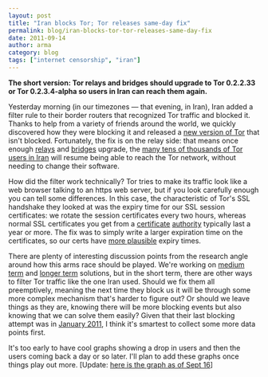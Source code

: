 ```yaml
---
layout: post
title: "Iran blocks Tor; Tor releases same-day fix"
permalink: blog/iran-blocks-tor-tor-releases-same-day-fix
date: 2011-09-14
author: arma
category: blog
tags: ["internet censorship", "iran"]
---
```


 **The short version: Tor relays and bridges should upgrade to Tor 0.2.2.33 or Tor 0.2.3.4-alpha so users in Iran can reach them again.**

Yesterday morning (in our timezones — that evening, in Iran), Iran added a filter rule to their border routers that recognized Tor traffic and blocked it. Thanks to help from a variety of friends around the world, we quickly discovered how they were blocking it and released a [new version of Tor](http://archives.seul.org/tor/talk/Sep-2011/msg00187.html) that isn't blocked. Fortunately, the fix is on the relay side: that means once enough [relays](https://torproject.org/docs/tor-doc-relay) and [bridges](https://www.torproject.org/docs/bridges) upgrade, the [many tens of thousands of Tor users in Iran](https://metrics.torproject.org/users.html?graph=direct-users&start=2011-06-16&end=2011-09-14&country=ir&dpi=72#direct-users) will resume being able to reach the Tor network, without needing to change their software.

How did the filter work technically? Tor tries to make its traffic look like a web browser talking to an https web server, but if you look carefully enough you can tell some differences. In this case, the characteristic of Tor's SSL handshake they looked at was the expiry time for our SSL session certificates: we rotate the session certificates every two hours, whereas normal SSL certificates you get from a [certificate](https://blog.torproject.org/blog/detecting-certificate-authority-compromises-and-web-browser-collusion) [authority](https://blog.torproject.org/blog/diginotar-debacle-and-what-you-should-do-about-it) typically last a year or more. The fix was to simply write a larger expiration time on the certificates, so our certs have [more plausible](https://www.eff.org/observatory) expiry times.

There are plenty of interesting discussion points from the research angle around how this arms race should be played. We're working on [medium](https://gitweb.torproject.org/torspec.git/blob/HEAD:/proposals/176-revising-handshake.txt) [term](https://gitweb.torproject.org/torspec.git/blob/HEAD:/proposals/179-TLS-cert-and-parameter-normalization.txt) and [longer term](https://gitweb.torproject.org/torspec.git/blob/HEAD:/proposals/180-pluggable-transport.txt) solutions, but in the short term, there are other ways to filter Tor traffic like the one Iran used. Should we fix them all preemptively, meaning the next time they block us it will be through some more complex mechanism that's harder to figure out? Or should we leave things as they are, knowing there will be more blocking events but also knowing that we can solve them easily? Given that their last blocking attempt was in [January 2011](https://blog.torproject.org/blog/update-internet-censorship-iran), I think it's smartest to collect some more data points first.

It's too early to have cool graphs showing a drop in users and then the users coming back a day or so later. I'll plan to add these graphs once things play out more. [Update: [here is the graph as of Sept 16](https://metrics.torproject.org/users.html?graph=direct-users&start=2011-07-01&end=2011-09-18&country=ir&events=on&dpi=72#direct-users)]

